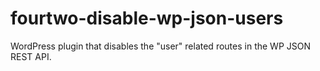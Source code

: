 # fourtwo-disable-wp-json-users
WordPress plugin that disables the "user" related routes in the WP JSON REST API.
